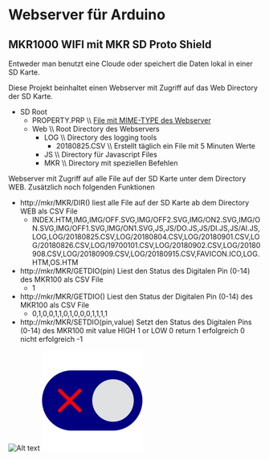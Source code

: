 # Webserver für Arduino
## MKR1000 WIFI mit MKR SD Proto Shield

Entweder man benutzt eine Cloude oder speichert die Daten lokal in einer SD Karte.

Diese Projekt beinhaltet einen Webserver mit Zugriff auf das Web Directory der SD Karte.

* SD Root
  - PROPERTY.PRP \\\\ [File mit MIME-TYPE des Webserver](https://wiki.selfhtml.org/wiki/MIME-Type/%C3%9Cbersicht)
  - Web \\\\ Root Directory  des Webservers
    - LOG \\\\ Directory des logging tools
         - 20180825.CSV \\\\ Erstellt täglich ein File mit 5 Minuten Werte
    - JS \\\\ Directory für Javascript Files
    - MKR \\\\ Directory mit speziellen Befehlen


Webserver mit Zugriff auf alle File auf der SD Karte unter dem Directory WEB.
Zusätzlich noch folgenden Funktionen

* http://mkr/MKR/DIR() liest alle File auf der SD Karte ab dem Directory WEB als CSV File
  - INDEX.HTM,IMG,IMG/OFF.SVG,IMG/OFF2.SVG,IMG/ON2.SVG,IMG/ON.SVG,IMG/OFF1.SVG,IMG/ON1.SVG,JS,JS/DO.JS,JS/DI.JS,JS/AI.JS,LOG,LOG/20180825.CSV,LOG/20180804.CSV,LOG/20180901.CSV,LOG/20180826.CSV,LOG/19700101.CSV,LOG/20180902.CSV,LOG/20180908.CSV,LOG/20180909.CSV,LOG/20180915.CSV,FAVICON.ICO,LOG.HTM,OS.HTM
* http://mkr/MKR/GETDIO(pin) Liest den Status des Digitalen Pin  (0-14) des MKR100 als CSV File
  - 1
* http://mkr/MKR/GETDIO() Liest den Status der Digitalen Pin  (0-14) des MKR100 als CSV File
  - 0,1,0,0,1,1,0,1,0,0,0,1,1,1,1
* http://mkr/MKR/SETDIO(pin,value) Setzt den Status des Digitalen Pins (0-14) des MKR100 mit value HIGH 1 or LOW 0 return 1 erfolgreich 0 nicht erfolgreich
  -1

![Alt text](./controllers_brief.svg)
<img src="./web/img/off.svg">
